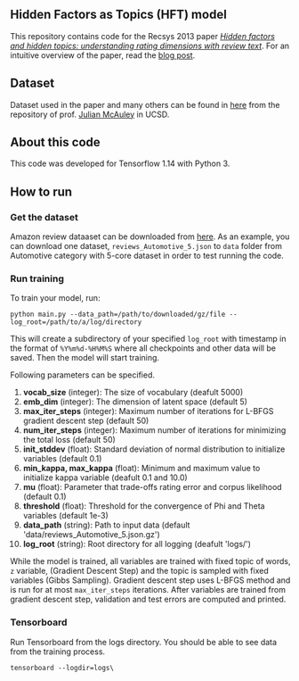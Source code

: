 ## Hidden Factors as Topics (HFT) model

This repository contains code for the Recsys 2013 paper *[Hidden factors and hidden topics: understanding rating dimensions with review text](https://cs.stanford.edu/people/jure/pubs/reviews-recsys13.pdf)*. For an intuitive overview of the paper, read the [blog post](http://www.abigailsee.com/2017/04/16/taming-rnns-for-better-summarization.html).

## Dataset
Dataset used in the paper and many others can be found in [here](https://cseweb.ucsd.edu/~jmcauley/datasets.html) from the repository of prof. [Julian McAuley](https://cseweb.ucsd.edu/~jmcauley/) in UCSD.

## About this code
This code was developed for Tensorflow 1.14 with Python 3.

## How to run

### Get the dataset
Amazon review dataaset can be downloaded from [here](http://jmcauley.ucsd.edu/data/amazon/index.html). As an example, you can download one dataset, `reviews_Automotive_5.json` to `data` folder from Automotive category with 5-core dataset in order to test running the code. 

### Run training
To train your model, run:

```
python main.py --data_path=/path/to/downloaded/gz/file --log_root=/path/to/a/log/directory
```
This will create a subdirectory of your specified `log_root` with timestamp in the format of `%Y%m%d-%H%M%S` where all checkpoints and other data will be saved. Then the model will start training.

Following parameters can be specified.
1. **vocab_size** (integer): The size of vocabulary (deafult 5000)
2. **emb_dim** (integer): The dimension of latent space (default 5)
3. **max_iter_steps** (integer): Maximum number of iterations for L-BFGS gradient descent step (default 50)
4. **num_iter_steps** (integer): Maximum number of iterations for minimizing the total loss (default 50)
5. **init_stddev** (float): Standard deviation of normal distribution to initialize variables (default 0.1)
6. **min_kappa, max_kappa** (float): Minimum and maximum value to initialize kappa variable (deafult 0.1 and 10.0)
7. **mu** (float): Parameter that trade-offs rating error and corpus likelihood (default 0.1)
8. **threshold** (float): Threshold for the convergence of Phi and Theta variables (default 1e-3)
9. **data_path** (string): Path to input data (default 'data/reviews_Automotive_5.json.gz')
10. **log_root** (string): Root directory for all logging (deafult 'logs/')

While the model is trained, all variables are trained with fixed topic of words, `z` variable, (Gradient Descent Step) and the topic is sampled with fixed variables (Gibbs Sampling). Gradient descent step uses L-BFGS method and is run for at most `max_iter_steps` iterations. After variables are trained from gradient descent step, validation and test errors are computed and printed.

### Tensorboard
Run Tensorboard from the logs directory. You should be able to see data from the training process.
```
tensorboard --logdir=logs\
```